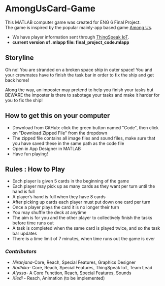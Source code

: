 # AmongUsCard-Game
This MATLAB computer game was created for ENG 6 Final Project.  
The game is inspired by the popular mainly-app based game [Among Us](https://www.google.com/search?q=among+us&oq=among+us&aqs=chrome..69i57j46i433j0i433l3j69i60l2j69i61.1497j0j7&sourceid=chrome&ie=UTF-8).
- We have player information sent through [ThingSpeak IoT](https://thingspeak.com/).
- **current version of .mlapp file: final_project_code.mlapp** 

## Storyline
Oh no! You are stranded on a broken space ship in outer space! 
You and your crewmates have to finish the task bar in order to fix the ship and 
get back home! 

Along the way, an imposter may pretend to help you finish your tasks but 
BEWARE the imposter is there to sabotage your tasks and make it harder for
 you to fix the ship!
 
## How to get this on your computer
- Download from GitHub: click the green button named "Code", then click on "Download Zipped File" from the dropdown
- The zipped file contains all image files and sound files, make sure that you have saved these in the same path as the code file
- Open in App Designer in MATLAB
- Have fun playing!

## Rules : How to Play
- Each player is given 5 cards in the beginning of the game
- Each player may pick up as many cards as they want per turn until the hand is full 
- A player’s hand is full when they have 8 cards 
- After picking up cards each player must put down one card per turn
- Once a player plays the card it is no longer their turn
- You may shuffle the deck at anytime 
- The aim is for you and the other player to collectively finish the tasks before time runs out
- A task is completed when the same card is played twice, and so the task bar updates
- There is a time limit of 7 minutes, when time runs out the game is over 

### *Contributors*
* *Niranjana*-Core, Reach, Special Features, Graphics Designer
* *Radhika*- Core, Reach, Special Features, ThingSpeak IoT, Team Lead
* *Alyssa*- A Core Function, Reach, Special Features, Sounds
* *Kledi* - Reach, Animation (to be implemented)



